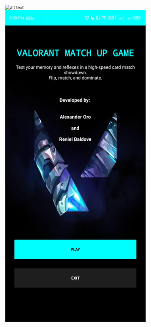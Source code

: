 ![alt text](https://github.com/bhimlex13/Match-Up-Game-Valorant-Theme/blob/master/ss1.jpeg?raw=true)
![Game Screenshot](https://raw.githubusercontent.com/bhimlex13/Match-Up-Game-Valorant-Theme/main/app/src/main/res/drawable/ss1.jpeg)
